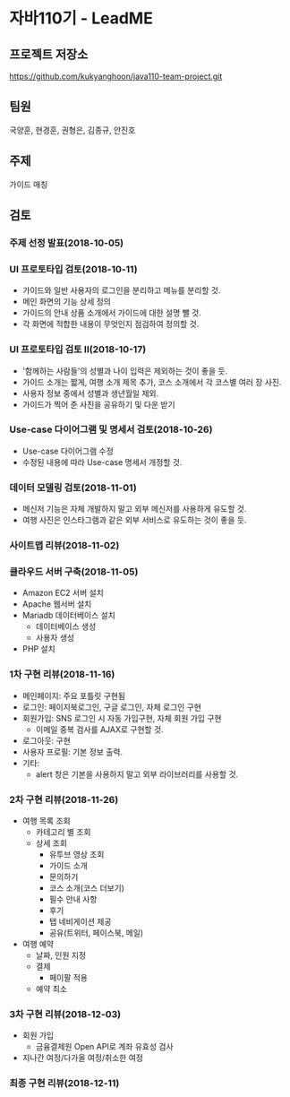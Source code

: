# 자바110기 - LeadME

## 프로젝트 저장소

https://github.com/kukyanghoon/java110-team-project.git


## 팀원
국양훈, 현경훈, 권형은, 김종규, 안진호

## 주제
가이드 매칭

## 검토

### 주제 선정 발표(2018-10-05)

### UI 프로토타입 검토(2018-10-11)

- 가이드와 일반 사용자의 로그인을 분리하고 메뉴를 분리할 것.
- 메인 화면의 기능 상세 정의
- 가이드의 안내 상품 소개에서 가이드에 대한 설명 뺄 것.
- 각 화면에 적합한 내용이 무엇인지 점검하여 정의할 것.

### UI 프로토타입 검토 II(2018-10-17)

- '함께하는 사람들'의 성별과 나이 입력은 제외하는 것이 좋을 듯.
- 가이드 소개는 짧게, 여행 소개 제목 추가, 코스 소개에서 각 코스별 여러 장 사진.
- 사용자 정보 중에서 성별과 생년월일 제외.
- 가이드가 찍어 준 사진을 공유하기 및 다운 받기

### Use-case 다이어그램 및 명세서 검토(2018-10-26)

- Use-case 다이어그램 수정
- 수정된 내용에 따라 Use-case 명세서 개정할 것.

### 데이터 모델링 검토(2018-11-01)

- 메신저 기능은 자체 개발하지 말고 외부 메신저를 사용하게 유도할 것.
- 여행 사진은 인스타그램과 같은 외부 서비스로 유도하는 것이 좋을 듯.

### 사이트맵 리뷰(2018-11-02)

### 클라우드 서버 구축(2018-11-05)

- Amazon EC2 서버 설치
- Apache 웹서버 설치
- Mariadb 데이터베이스 설치
  - 데이터베이스 생성
  - 사용자 생성
- PHP 설치

### 1차 구현 리뷰(2018-11-16)

- 메인페이지: 주요 포틀릿 구현됨
- 로그인: 페이지북로그인, 구글 로그인, 자체 로그인 구현
- 회원가입: SNS 로그인 시 자동 가입구현, 자체 회원 가입 구현
    - 이메일 중복 검사를 AJAX로 구현할 것.
- 로그아웃: 구현
- 사용자 프로필: 기본 정보 출력.
- 기타:
    - alert 창은 기본을 사용하지 말고 외부 라이브러리를 사용할 것.

### 2차 구현 리뷰(2018-11-26)

- 여행 목록 조회
    - 카테고리 별 조회
    - 상세 조회
        - 유투브 영상 조회
        - 가이드 소개
        - 문의하기
        - 코스 소개(코스 더보기) 
        - 필수 안내 사항
        - 후기
        - 탭 네비게이션 제공
        - 공유(트위터, 페이스북, 메일)
- 여행 예약 
    - 날짜, 인원 지정
    - 결제 
        - 페이팔 적용
    - 예약 최소

### 3차 구현 리뷰(2018-12-03)

- 회원 가입
    - 금융결제원 Open API로 계좌 유효성 검사
- 지나간 여정/다가올 여정/취소한 여정

### 최종 구현 리뷰(2018-12-11)

